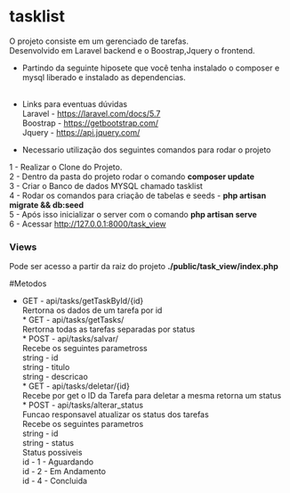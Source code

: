 # tasklist
O projeto consiste em um gerenciado de tarefas.<br>
Desenvolvido em Laravel backend e o Boostrap,Jquery o frontend.



* Partindo da seguinte hiposete que você tenha instalado o composer e mysql liberado e instalado as dependencias.<br><br>
* Links para eventuas dúvidas<br>
    Laravel  - https://laravel.com/docs/5.7<br>
    Boostrap - https://getbootstrap.com/<br>
    Jquery   - https://api.jquery.com/<br>

* Necessario utilização dos seguintes comandos para rodar o projeto<br>

1 - Realizar o Clone do Projeto.<br>
2 - Dentro da pasta do projeto rodar o comando <b>composer update</b><br>
3 - Criar o Banco de dados MYSQL chamado tasklist<br>
4 - Rodar os comandos para criação de tabelas e seeds - <b>php artisan migrate && db:seed </b><br>
5 - Após isso inicializar o server com o comando <b>php artisan serve</b><br>
6 - Acessar http://127.0.0.1:8000/task_view <br>
   
  
<h3>Views</h3>
    Pode ser acesso a partir da raiz do projeto <b>./public/task_view/index.php </b><br>

#Metodos<br>
    
   * GET -  api/tasks/getTaskById/{id} <br>
        Rertorna os dados de um tarefa por id<br>
    * GET -  api/tasks/getTasks/<br>
        Rertorna todas as tarefas separadas por status<br>
    * POST -  api/tasks/salvar/<br>
        Recebe os seguintes parametross<br>
        string - id <br>
        string - titulo<br>
        string - descricao<br>
    * GET -  api/tasks/deletar/{id} <br>
        Recebe por get o ID da Tarefa para deletar a mesma retorna um status<br>
    * POST - api/tasks/alterar_status<br>
        Funcao responsavel atualizar os status dos tarefas<br>
        Recebe os seguintes parametros<br>
        string - id <br>
        string - status<br>
            Status possiveis<br>
            id - 1 - Aguardando <br>
            id - 2 - Em Andamento<br>
            id - 4 - Concluida<br>
